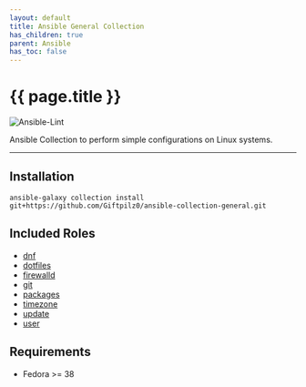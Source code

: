 ```yaml
---
layout: default
title: Ansible General Collection
has_children: true
parent: Ansible
has_toc: false
---
```


# {{ page.title }}

![Ansible-Lint](https://github.com/giftpilz0/ansible-collection-general/actions/workflows/ci.yml/badge.svg)

Ansible Collection to perform simple configurations on Linux systems.

______________________________________________________________________

## Installation

`ansible-galaxy collection install git+https://github.com/Giftpilz0/ansible-collection-general.git`

## Included Roles

- [dnf](dnf/)
- [dotfiles](dotfiles/)
- [firewalld](firewalld/)
- [git](git/)
- [packages](packages/)
- [timezone](timezone/)
- [update](update/)
- [user](user/)

## Requirements

- Fedora >= 38
